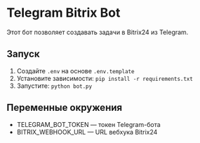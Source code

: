 # Telegram Bitrix Bot

Этот бот позволяет создавать задачи в Bitrix24 из Telegram.

## Запуск

1. Создайте `.env` на основе `.env.template`
2. Установите зависимости: `pip install -r requirements.txt`
3. Запустите: `python bot.py`

## Переменные окружения

- TELEGRAM_BOT_TOKEN — токен Telegram-бота
- BITRIX_WEBHOOK_URL — URL вебхука Bitrix24